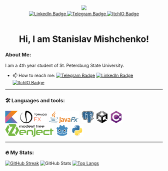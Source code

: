 <div id="header" align="center">
  <img src="https://media0.giphy.com/media/v1.Y2lkPTc5MGI3NjExZDQ4YTY5YjA1ZWNjNjIzNDhjZDZiZjRlOTk5ZDUyMTJjMDU0ZWUwMCZlcD12MV9pbnRlcm5hbF9naWZzX2dpZklkJmN0PWc/ptqAPgghLtHOa0SLJS/giphy.gif" width="100"/>

  <div id="badges">
    <a href="https://www.linkedin.com/in/stanislav-mishchenko-371966242/">
      <img src="https://img.shields.io/badge/LinkedIn-0077B5?style=flat-square&logo=linkedin&logoColor=white" alt="LinkedIn Badge"/>
    </a>
    <a href="https://t.me/mi_stas">
      <img src="https://img.shields.io/badge/Telegram-2CA5E0?style=flat-square&logo=telegram&logoColor=white" alt="Telegram Badge"/>
    </a>
    <a href="https://mi-stas.itch.io/">
      <img src="https://img.shields.io/badge/Itch.io-FA5C5C?style=flat-square&logo=itchdotio&logoColor=white" alt="ItchIO Badge"/>
    </a>
  </div>
  <img src="https://komarev.com/ghpvc/?username=mi-sts&style=flat-square&color=blue" alt=""/>
  <h1>
  Hi, I am Stanislav Mishchenko!
</h1>
</div>

### About Me:
I am a 4th year student of St. Petersburg State University.
- 📫 How to reach me: [![Telegram Badge](https://img.shields.io/badge/Telegram-2CA5E0?style=flat-square&logo=telegram&logoColor=white)](https://t.me/mi_stas) [![LinkedIn Badge](https://img.shields.io/badge/LinkedIn-0077B5?style=flat-square&logo=linkedin&logoColor=white)](https://www.linkedin.com/in/stanislav-mishchenko-371966242/) [![ItchIO Badge](https://img.shields.io/badge/Itch.io-FA5C5C?style=flat-square&logo=itchdotio&logoColor=white)](https://mi-stas.itch.io/)

---

### 🛠️ Languages and tools:
<div>
  <img src="https://github.com/mi-sts/mi-sts/blob/main/icons/kotlin.svg" title="Kotlin" alt="Kotlin" height=40/>&nbsp;
  <img src="https://github.com/mi-sts/mi-sts/blob/main/icons/tornadofx.png" title="TornadoFX" alt="TornadoFX" height=40/>&nbsp;
  <img src="https://github.com/mi-sts/mi-sts/blob/main/icons/javafx.png" title="JavaFX" alt="JavaFX" height=40/>&nbsp;
  <img src="https://github.com/mi-sts/mi-sts/blob/main/icons/postgresql.svg" title="PostgreSQL" alt="PostgreSQL" height=40/>&nbsp;
  <img src="https://github.com/mi-sts/mi-sts/blob/main/icons/unity.svg" title="Unity" alt="Unity" height=40/>&nbsp;
  <img src="https://github.com/mi-sts/mi-sts/blob/main/icons/csharp.svg" title="C#" alt="C#" height=40/>&nbsp;
  <img src="https://github.com/mi-sts/mi-sts/blob/main/icons/zenject.png" title="Zenject" alt="Zenject" height=40/>&nbsp;
  <img src="https://github.com/mi-sts/mi-sts/blob/main/icons/godot.svg" title="Godot engine" alt="Godot engine" height=40/>&nbsp;
  <img src="https://github.com/mi-sts/mi-sts/blob/main/icons/python.svg" title="Python" alt="Python" height=40/>&nbsp;
</div>

---

### :fire: My Stats:
[![GitHub Streak](https://streak-stats.demolab.com/?user=mi-sts&count_private=true&theme=dark)](https://git.io/streak-stats)
![GitHub Stats](https://github-readme-stats.vercel.app/api?username=mi-sts&count_private=true&theme=dark)
[![Top Langs](https://github-readme-stats.vercel.app/api/top-langs/?username=mi-sts&layout=compact&count_private=true&theme=dark)](https://github.com/anuraghazra/github-readme-stats)
